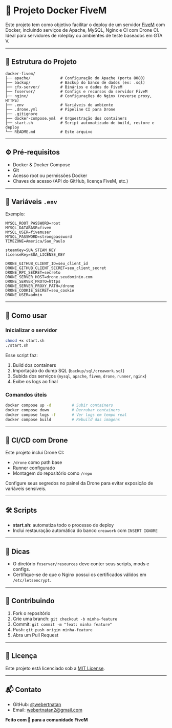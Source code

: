 # 🚓 Projeto Docker FiveM

Este projeto tem como objetivo facilitar o deploy de um servidor [FiveM](https://fivem.net/) com Docker, incluindo serviços de Apache, MySQL, Nginx e CI com Drone CI. Ideal para servidores de roleplay ou ambientes de teste baseados em GTA V.

---

## 📁 Estrutura do Projeto

```
docker-fivem/
├── apache/             # Configuração do Apache (porta 8080)
├── backup/             # Backup do banco de dados (ex: .sql)
├── cfx-server/         # Binários e dados do FiveM
├── fxserver/           # Configs e recursos do servidor FiveM
├── nginx/              # Configurações do Nginx (reverse proxy, HTTPS)
├── .env                # Variáveis de ambiente
├── .drone.yml          # Pipeline CI para Drone
├── .gitignore
├── docker-compose.yml  # Orquestração dos containers
├── start.sh            # Script automatizado de build, restore e deploy
└── README.md           # Este arquivo
```

---

## ⚙️ Pré-requisitos

- Docker & Docker Compose
- Git
- Acesso root ou permissões Docker
- Chaves de acesso (API do GitHub, licença FiveM, etc.)

---

## 🔧 Variáveis `.env`

Exemplo:

```env
MYSQL_ROOT_PASSWORD=root
MYSQL_DATABASE=fivem
MYSQL_USER=fivemuser
MYSQL_PASSWORD=strongpassword
TIMEZONE=America/Sao_Paulo

steamKey=SUA_STEAM_KEY
licenseKey=SUA_LICENSE_KEY

DRONE_GITHUB_CLIENT_ID=seu_client_id
DRONE_GITHUB_CLIENT_SECRET=seu_client_secret
DRONE_RPC_SECRET=secreto
DRONE_SERVER_HOST=drone.seudominio.com
DRONE_SERVER_PROTO=https
DRONE_SERVER_PROXY_PATH=/drone
DRONE_COOKIE_SECRET=seu_cookie
DRONE_USER=admin
```

---

## 🚀 Como usar

### Inicializar o servidor

```bash
chmod +x start.sh
./start.sh
```

Esse script faz:

1. Build dos containers
2. Importação do dump SQL (`backup/sql/creawork.sql`)
3. Subida dos serviços (`mysql`, `apache`, `fivem`, `drone`, `runner`, `nginx`)
4. Exibe os logs ao final

### Comandos úteis

```bash
docker compose up -d         # Subir containers
docker compose down          # Derrubar containers
docker compose logs -f       # Ver logs em tempo real
docker compose build         # Rebuild das imagens
```

---

## 🧪 CI/CD com Drone

Este projeto inclui Drone CI:

- `/drone` como path base
- Runner configurado
- Montagem do repositório como `/repo`

Configure seus segredos no painel da Drone para evitar exposição de variáveis sensíveis.

---

## 🛠️ Scripts

- **start.sh**: automatiza todo o processo de deploy
- Inclui restauração automática do banco `creawork` com `INSERT IGNORE`

---

## 🧠 Dicas

- O diretório `fxserver/resources` deve conter seus scripts, mods e configs.
- Certifique-se de que o Nginx possui os certificados válidos em `/etc/letsencrypt`.

---

## 🤝 Contribuindo

1. Fork o repositório
2. Crie uma branch: `git checkout -b minha-feature`
3. Commit: `git commit -m "feat: minha feature"`
4. Push: `git push origin minha-feature`
5. Abra um Pull Request

---

## 📄 Licença

Este projeto está licenciado sob a [MIT License](LICENSE).

---

## 📬 Contato

- GitHub: [@webertnatan](https://github.com/webertnatan)
- Email: webertnatan2@gmail.com

**Feito com 💙 para a comunidade FiveM**